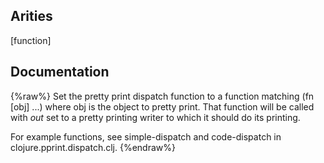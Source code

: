 ## Arities
[function]

## Documentation
{%raw%}
Set the pretty print dispatch function to a function matching (fn [obj] ...)
where obj is the object to pretty print. That function will be called with *out* set
to a pretty printing writer to which it should do its printing.

For example functions, see simple-dispatch and code-dispatch in 
clojure.pprint.dispatch.clj.
{%endraw%}

